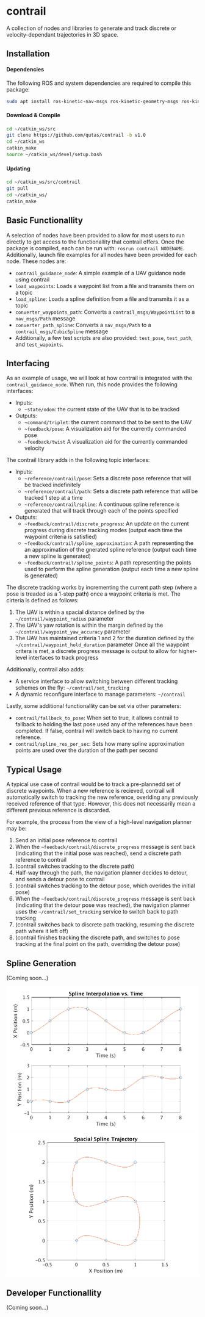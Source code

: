# contrail
A collection of nodes and libraries to generate and track discrete or velocity-dependant trajectories in 3D space.

## Installation

#### Dependencies
The following ROS and system dependencies are required to compile this package:
```sh
sudo apt install ros-kinetic-nav-msgs ros-kinetic-geometry-msgs ros-kinetic-mavros-msgs ros-kinetic-message-generation ros-kinetic-dynamic-reconfigure libeigen3-dev
```

#### Download & Compile
```sh
cd ~/catkin_ws/src
git clone https://github.com/qutas/contrail -b v1.0
cd ~/catkin_ws
catkin_make
source ~/catkin_ws/devel/setup.bash
```

#### Updating
```sh
cd ~/catkin_ws/src/contrail
git pull
cd ~/catkin_ws/
catkin_make
```

## Basic Functionallity
A selection of nodes have been provided to allow for most users to run directly to get access to the functionallity that contrail offers. Once the package is compiled, each can be run with: `rosrun contrail NODENAME`. Additionally, launch file examples for all nodes have been provided for each node. These nodes are:
- `contrail_guidance_node`: A simple example of a UAV guidance node using contrail
- `load_waypoints`: Loads a waypoint list from a file and transmits them on a topic
- `load_spline`: Loads a spline definition from a file and transmits it as a topic
- `converter_waypoints_path`: Converts a `contrail_msgs/WaypointList` to a `nav_msgs/Path` message
- `converter_path_spline`: Converts a `nav_msgs/Path` to a `contrail_msgs/CubicSpline` message
- Additionally, a few test scripts are also provided: `test_pose`, `test_path`, and `test_wapoints`.

## Interfacing
As an example of usage, we will look at how contrail is integrated with the `contrail_guidance_node`. When run, this node provides the following interfaces:
- Inputs:
  - `~state/odom`: the current state of the UAV that is to be tracked
- Outputs:
  - `~command/triplet`: the current command that to be sent to the UAV
  - `~feedback/pose`: A visualization aid for the currently commanded pose
  - `~feedback/twist` A visualization aid for the currently commanded velocity

The contrail library adds in the following topic interfaces:
- Inputs:
  - `~reference/contrail/pose`: Sets a discrete pose reference that will be tracked indefinitely
  - `~reference/contrail/path`: Sets a discrete path reference that will be tracked 1 step at a time
  - `~reference/contrail/spline`: A continuous spline reference is generated that will track through each of the points specified
- Outputs:
  - `~feedback/contrail/discrete_progress`: An update on the current progress during discrete tracking modes (output each time the waypoint criteria is satisfied)
  - `~feedback/contrail/spline_approximation`: A path representing the an approximation of the gnerated spline reference (output each time a new spline is generated)
  - `~feedback/contrail/spline_points`: A path representing the points used to perform the spline generation (output each time a new spline is generated)

The discrete tracking works by incrementing the current path step (where a pose is treaded as a 1-step path) once a waypoint criteria is met. The cirteria is defined as follows:
1. The UAV is within a spacial distance defined by the `~/contrail/waypoint_radius` parameter
2. The UAV's yaw rotation is within the margin defined by the `~/contrail/waypoint_yaw_accuracy` parameter
3. The UAV has maintained criteria 1 and 2 for the duration defined by the `~/contrail/waypoint_hold_duration` parameter
Once all the waypoint critera is met, a discrete progress message is output to allow for higher-level interfaces to track progress

Additionally, contrail also adds:
- A service interface to allow switching between different tracking schemes on the fly: `~/contrail/set_tracking`
- A dynamic reconfigure interface to manage parameters: `~/contrail`

Lastly, some additional functionallity can be set via other parameters:
- `contrail/fallback_to_pose`: When set to true, it allows contrail to fallback to holding the last pose used any of the references have been completed. If false, contrail will switch back to having no current reference.
- `contrail/spline_res_per_sec`: Sets how many spline approximation points are used over the duration of the path per second

## Typical Usage
A typical use case of contrail would be to track a pre-plannedd set of discrete waypoints. When a new reference is recieved, contrail will automatically switch to tracking the new reference, overiding any previously received reference of that type. However, this does not necessarily mean a different previous reference is discarded.

For example, the process from the view of a high-level navigation planner may be:
1. Send an initial pose reference to contrail
2. When the `~feedback/contrail/discrete_progress` message is sent back (indicating that the initial pose was reached), send a discrete path reference to contrail
3. (contrail switches tracking to the discrete path)
4. Half-way through the path, the navigation planner decides to detour, and sends a detour pose to contrail
5. (contrail switches tracking to the detour pose, which overides the initial pose)
6. When the `~feedback/contrail/discrete_progress` message is sent back (indicating that the detour pose was reached), the navigation planner uses the `~/contrail/set_tracking` service to switch back to path tracking
7. (contrail switches back to discrete path tracking, resuming the discrete path where it left off)
8. (contrail finishes tracking the discrete path, and switches to pose tracking at the final point on the path, overriding the detour pose)

## Spline Generation
(Coming soon...)

![Spline vs. Time](resources/spline_vs_time.png)
![Spacial Spline](resources/spline_space.png)

## Developer Functionallity
(Coming soon...)
